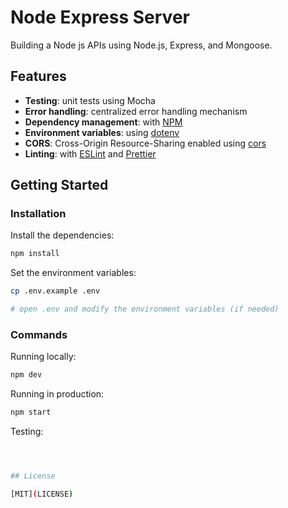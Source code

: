 # Node Express Server

Building a Node js APIs using Node.js, Express, and Mongoose.

## Features

- **Testing**: unit tests using Mocha
- **Error handling**: centralized error handling mechanism
- **Dependency management**: with [NPM](https://npm.com)
- **Environment variables**: using [dotenv](https://github.com/motdotla/dotenv)
- **CORS**: Cross-Origin Resource-Sharing enabled using [cors](https://github.com/expressjs/cors)
- **Linting**: with [ESLint](https://eslint.org) and [Prettier](https://prettier.io)

## Getting Started

### Installation

Install the dependencies:

```bash
npm install
```

Set the environment variables:

```bash
cp .env.example .env

# open .env and modify the environment variables (if needed)
```

### Commands

Running locally:

```bash
npm dev
```

Running in production:

```bash
npm start
```

Testing:

```bash



## License

[MIT](LICENSE)
